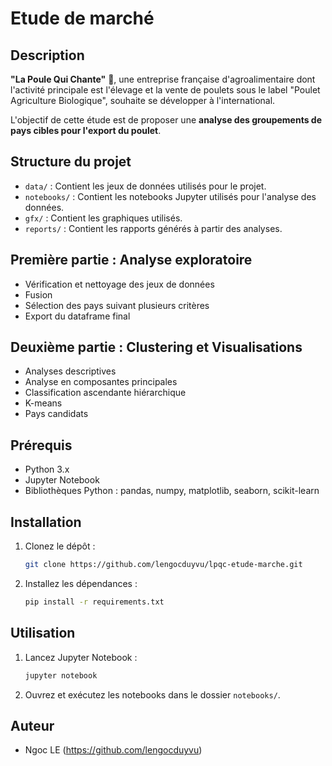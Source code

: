 # Etude de marché

## Description
**"La Poule Qui Chante"** 🐓, une entreprise française d'agroalimentaire dont l'activité principale est l'élevage et la vente de poulets sous le label "Poulet Agriculture Biologique", souhaite se développer à l'international.

L'objectif de cette étude est de proposer une **analyse des groupements de pays cibles pour l'export du poulet**.

## Structure du projet
- `data/` :         Contient les jeux de données utilisés pour le projet.
- `notebooks/` :    Contient les notebooks Jupyter utilisés pour l'analyse des données.
- `gfx/` :          Contient les graphiques utilisés.
- `reports/` :      Contient les rapports générés à partir des analyses.

## Première partie : Analyse exploratoire
- Vérification et nettoyage des jeux de données
- Fusion
- Sélection des pays suivant plusieurs critères
- Export du dataframe final

## Deuxième partie : Clustering et Visualisations
- Analyses descriptives
- Analyse en composantes principales
- Classification ascendante hiérarchique
- K-means
- Pays candidats

## Prérequis
- Python 3.x
- Jupyter Notebook
- Bibliothèques Python : pandas, numpy, matplotlib, seaborn, scikit-learn

## Installation
1. Clonez le dépôt :
    ```bash
    git clone https://github.com/lengocduyvu/lpqc-etude-marche.git
    ```
2. Installez les dépendances :
    ```bash
    pip install -r requirements.txt
    ```

## Utilisation
1. Lancez Jupyter Notebook :
    ```bash
    jupyter notebook
    ```
2. Ouvrez et exécutez les notebooks dans le dossier `notebooks/`.

## Auteur
- Ngoc LE (https://github.com/lengocduyvu)